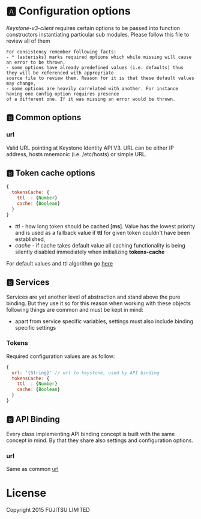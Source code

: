 # :a: Configuration options

*Keystone-v3-client* requires certain options to be passed into function constructors instantiating particular
sub modules. Please follow this file to review all of them

    For consistency remember following facts:
    - * (asterisks) marks required options which while missing will cause an error to be thrown,
    - some options have already predefined values (i.e. defaults) thus they will be referenced with appropriate
    source file to review them. Reason for it is that these default values may change,
    - some options are heavily correlated with another. For instance having one config option requires presence
    of a different one. If it was missing an error would be thrown.

## :b: Common options

### url <a name="common.url"></a>

Valid URL pointing at Keystone Identity API V3. URL can be either IP address,
hosts mnemonic (i.e. /etc/hosts) or simple URL.

## :b: Token cache options

```javascript
{
  tokensCache: {
    ttl  : {Number}
    cache: {Boolean}
  }
}
```

- *ttl*  - how long token should be cached [**ms**]. Value has the lowest
priority and is used as a fallback value if **ttl** for given token couldn't have been
established,
- *cache* - if cache takes default value all caching functionality is being
silently disabled immediately when initializing **tokens-cache**

For default values and ttl algorithm go [here](../lib/services/tokens-cache.js)

## :b: Services

Services are yet another level of abstraction and stand above the pure binding.
But they use it so for this reason when working with these objects following things
are common and must be kept in mind:
* apart from service specific variables, settings must also include binding
specific settings

### Tokens

Required configuration values are as follow:
```javascript
{
  url: '{String}' // url to keystone, used by API binding
  tokensCache: {
    ttl  : {Number}
    cache: {Boolean}
  }
}
```

## :b: API Binding

Every class implementing API binding concept is built with the same concept in mind.
By that they share also settings and configuration options.

### url

Same as common [url](common.url)

# License

Copyright 2015 FUJITSU LIMITED
